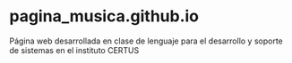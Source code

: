 # pagina_musica.github.io
Página web desarrollada en clase de lenguaje para el desarrollo y soporte de sistemas en el instituto CERTUS
